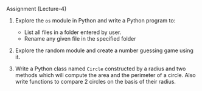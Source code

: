 Assignment (Lecture-4)


1. Explore the `os` module in Python and write a Python program to:
	- List all files in a folder entered by user.
	- Rename any given file in the specified folder

2. Explore the random module and create a number guessing game using it.

3. Write a Python class named `Circle` constructed by a radius and two methods which will compute the area and the perimeter of a circle. Also write functions to compare 2 circles on the basis of their radius.
